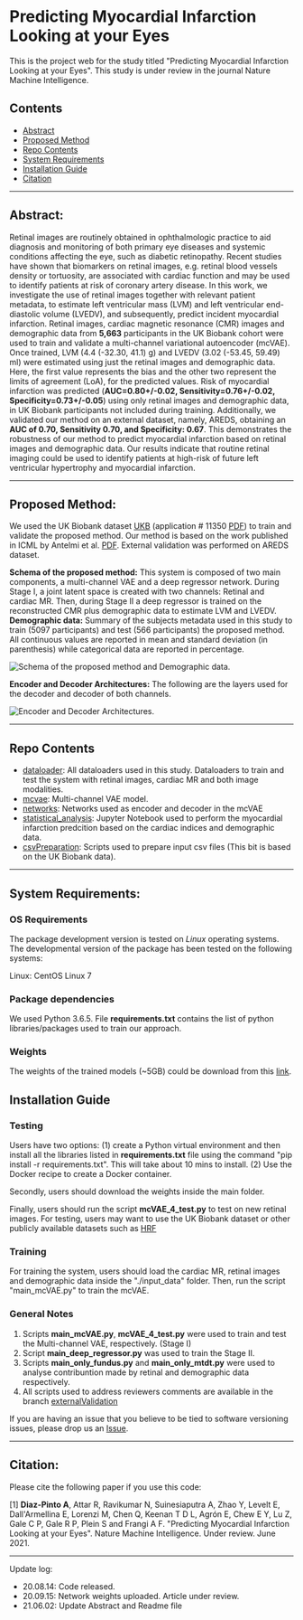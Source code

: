 
# Predicting Myocardial Infarction Looking at your Eyes

This is the project web for the study titled "Predicting Myocardial Infarction Looking at your Eyes". This study is under review in the journal Nature Machine Intelligence.


## Contents

- [Abstract](#Abstract)
- [Proposed Method](#Proposed-Method)
- [Repo Contents](#repo-contents)
- [System Requirements](#system-requirements)
- [Installation Guide](#installation-guide)
- [Citation](#citation)

----------------

## Abstract:


Retinal images are routinely obtained in ophthalmologic practice to aid diagnosis and monitoring of both primary eye diseases and systemic conditions affecting the eye, such as diabetic retinopathy. Recent studies have shown that biomarkers on retinal images, e.g. retinal blood vessels density or tortuosity, are associated with cardiac function and may be used to identify patients at risk of coronary artery disease. In this work, we investigate the use of retinal images together with relevant patient metadata, to estimate left ventricular mass (LVM) and left ventricular end-diastolic volume (LVEDV), and subsequently, predict incident myocardial infarction. Retinal images, cardiac magnetic resonance (CMR) images and demographic data from **5,663** participants in the UK Biobank cohort were used to train and validate a multi-channel variational autoencoder (mcVAE). Once trained, LVM (4.4 (-32.30, 41.1) g) and LVEDV (3.02 (-53.45, 59.49) ml) were estimated using just the retinal images and demographic data. Here, the first value represents the bias and the other two represent the limits of agreement (LoA), for the predicted values. Risk of myocardial infarction was predicted (**AUC=0.80+/-0.02, Sensitivity=0.76+/-0.02, Specificity=0.73+/-0.05**) using only retinal images and demographic data, in UK Biobank participants not included during training. Additionally, we validated our method on an external dataset, namely, AREDS, obtaining an **AUC of 0.70, Sensitivity 0.70, and Specificity: 0.67**. This demonstrates the robustness of our method to predict myocardial infarction based on retinal images and demographic data. Our results indicate that routine retinal imaging could be used to identify patients at high-risk of future left ventricular hypertrophy and myocardial infarction.


----------------

## Proposed Method:

We used the UK Biobank dataset [UKB](https://www.ukbiobank.ac.uk/) (application # 11350 [PDF](https://www.ukbiobank.ac.uk/wp-content/uploads/2019/02/11350-Professor-Alejandro-Frangi.pdf)) to train and validate the proposed method. Our method is based on the work published in ICML by Antelmi et al. [PDF](http://proceedings.mlr.press/v97/antelmi19a/antelmi19a.pdf). External validation was performed on AREDS dataset.

**Schema of the proposed method:** This system is composed of two main components, a multi-channel VAE and a deep regressor network. During Stage I, a joint latent space is created with two channels: Retinal and cardiac MR. Then, during Stage II a deep regressor is trained on the reconstructed CMR plus demographic data to estimate LVM and LVEDV. **Demographic data:** Summary of the subjects metadata used in this study to train (5097 participants) and test (566 participants) the proposed method. All continuous values are reported in mean and standard deviation (in parenthesis)  while categorical data are reported in percentage.


![Schema of the proposed method and Demographic data.](figure/retinal_CMR_mcVAE.jpg)


**Encoder and Decoder Architectures:** The following are the layers used for the decoder and decoder of both channels.

![Encoder and Decoder Architectures.](figure/EncDec_nets.png)

---------------------

## Repo Contents

- [dataloader](./dataloader): All dataloaders used in this study. Dataloaders to train and test the system with retinal images, cardiac MR and both image modalities.
- [mcvae](./mcvae): Multi-channel VAE model.
- [networks](./networks): Networks used as encoder and decoder in the mcVAE
- [statistical_analysis](./statistical_analysis): Jupyter Notebook used to perform the myocardial infarction predcition based on the cardiac indices and demographic data.
- [csvPreparation](./csvPreparation): Scripts used to prepare input csv files (This bit is based on the UK Biobank data). 


----------------

## System Requirements:

### OS Requirements

The package development version is tested on *Linux* operating systems. The developmental version of the package has been tested on the following systems:

Linux: CentOS Linux 7

### Package dependencies

We used Python 3.6.5. File **requirements.txt** contains the list of python libraries/packages used to train our approach.

### Weights

The weights of the trained models (~5GB) could be download from this [link](https://emckclac-my.sharepoint.com/:f:/g/personal/k2039747_kcl_ac_uk/EqjWo8c37A1LvuVGJcF9XhwBoh5d-7Sy-vPsewBaA3jkeQ?e=NtNTzW).


## Installation Guide

### Testing

Users have two options: (1) create a Python virtual environment and then install all the libraries listed in **requirements.txt** file using the command "pip install -r requirements.txt". This will take about 10 mins to install. (2) Use the Docker recipe to create a Docker container.


Secondly, users should download the weights inside the main folder.


Finally, users should run the script **mcVAE_4_test.py** to test on new retinal images. For testing, users may want to use the UK Biobank dataset or other publicly available datasets such as [HRF](https://lme.tf.fau.de/dataset/gold-standard-database-for-evaluation-of-fundus-image-segmentation-algorithms/)


### Training

For training the system, users should load the cardiac MR, retinal images and demographic data inside the "./input_data" folder. Then, run the script "main_mcVAE.py" to train the mcVAE. 


### General Notes

1. Scripts **main_mcVAE.py**, **mcVAE_4_test.py** were used to train and test the Multi-channel VAE, respectively. (Stage I)
2. Script **main_deep_regressor.py** was used to train the Stage II. 
3. Scripts **main_only_fundus.py** and **main_only_mtdt.py** were used to analyse contribuntion made by retinal and demographic data respectively.
4. All scripts used to address reviewers comments are available in the branch [externalValidation](https://github.com/diazandr3s/MI_pred_mcvae_ukbb/tree/externalValidation)


If you are having an issue that you believe to be tied to software versioning issues, please drop us an [Issue](https://github.com/diazandr3s/MI_pred_mcvae_ukbb/issues). 


 
----------------
## Citation:

Please cite the following paper if you use this code:

[1] **Diaz-Pinto A**, Attar R, Ravikumar N, Suinesiaputra A, Zhao Y, Levelt E, Dall'Armellina E, Lorenzi M, Chen Q, Keenan T D L, Agrón E, Chew E Y, Lu Z, Gale C P, Gale R P, Plein S and Frangi A F. "Predicting Myocardial Infarction Looking at your Eyes". Nature Machine Intelligence. Under review. June 2021.



----------------

Update log:

- 20.08.14: Code released.
- 20.09.15: Network weights uploaded. Article under review.
- 21.06.02: Update Abstract and Readme file

